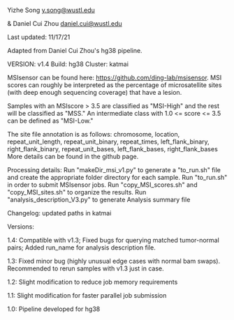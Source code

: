 Yizhe Song
y.song@wustl.edu

& Daniel Cui Zhou daniel.cui@wustl.edu

Last updated: 11/17/21

Adapted from Daniel Cui Zhou's hg38 pipeline.

VERSION: v1.4
Build: hg38
Cluster: katmai

MSIsensor can be found here: https://github.com/ding-lab/msisensor.
MSI scores can roughly be interpreted as the percentage of microsatellite sites (with deep enough sequencing coverage) that have a lesion.

Samples with an MSIscore > 3.5 are classified as "MSI-High" and the rest will be classified as "MSS." An intermediate class with 1.0 <= score <= 3.5 can be defined as "MSI-Low."

The site file annotation is as follows:
chromosome, location, repeat_unit_length, repeat_unit_binary, repeat_times, left_flank_binary, right_flank_binary, repeat_unit_bases, left_flank_bases, right_flank_bases
More details can be found in the github page.

Processing details:
Run "makeDir_msi_v1.py" to generate a "to_run.sh" file and create the appropriate folder directory for each sample. 
Run "to_run.sh" in order to submit MSIsensor jobs.
Run "copy_MSI_scores.sh" and "copy_MSI_sites.sh" to organize the results.
Run "analysis_description_V3.py" to generate Analysis summary file


Changelog: updated paths in katmai

Versions:

1.4: Compatible with v1.3; Fixed bugs for querying matched tumor-normal pairs; Added run_name for analysis description file.

1.3: Fixed minor bug (highly unusual edge cases with normal bam swaps). Recommended to rerun samples with v1.3 just in case.

1.2: Slight modification to reduce job memory requirements

1.1: Slight modification for faster parallel job submission

1.0: Pipeline developed for hg38
